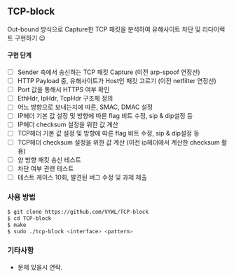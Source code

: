 ## TCP-block

Out-bound 방식으로 Capture한 TCP 패킷을 분석하여 유해사이트 차단 및 리다이렉트 구현하기 😉

#### 구현 단계

-   [ ] Sender 측에서 송신하는 TCP 패킷 Capture (이전 arp-spoof 연장선)
-   [ ] HTTP Payload 중, 유해사이트가 Host인 패킷 고르기 (이전 netfilter 연장선)
-   [ ] Port 값을 통해서 HTTPS 여부 확인
-   [ ] EthHdr, IpHdr, TcpHdr 구조체 정의
-   [ ] 어느 방향으로 보내는지에 따른, SMAC, DMAC 설정
-   [ ] IP헤더 기본 값 설정 및 방향에 따른 flag 비트 수정, sip & dip설정 등
-   [ ] IP헤더 checksum 설정을 위한 값 계산
-   [ ] TCP헤더 기본 값 설정 및 방향에 따른 flag 비트 수정, sip & dip설정 등
-   [ ] TCP헤더 checksum 설정을 위한 값 계산 (이전 ip헤더에서 계산한 checksum 활용)
-   [ ] 양 방향 패킷 송신 테스트
-   [ ] 차단 여부 관련 테스트
-   [ ] 테스트 케이스 10회, 발견된 버그 수정 및 과제 제출

### 사용 방법

```sh
$ git clone https://github.com/VYWL/TCP-block
$ cd TCP-block
$ make
$ sudo ./tcp-block <interface> <pattern>
```

### 기타사항

-   문제 있을시 연락.
